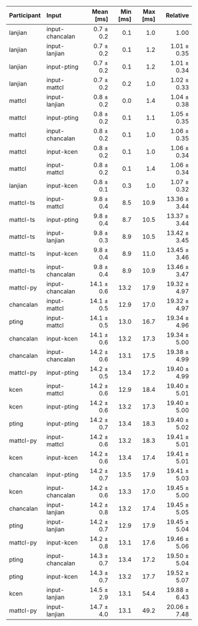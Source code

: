 | Participant | Input | Mean [ms] | Min [ms] | Max [ms] | Relative |
|:---|:---|---:|---:|---:|---:|
| lanjian | input-chancalan | 0.7 ± 0.2 | 0.1 | 1.0 | 1.00 |
| lanjian | input-lanjian | 0.7 ± 0.2 | 0.1 | 1.2 | 1.01 ± 0.35 |
| lanjian | input-pting | 0.7 ± 0.2 | 0.1 | 1.2 | 1.01 ± 0.34 |
| lanjian | input-mattcl | 0.7 ± 0.2 | 0.2 | 1.0 | 1.02 ± 0.33 |
| mattcl | input-lanjian | 0.8 ± 0.2 | 0.0 | 1.4 | 1.04 ± 0.38 |
| mattcl | input-pting | 0.8 ± 0.2 | 0.1 | 1.1 | 1.05 ± 0.35 |
| mattcl | input-chancalan | 0.8 ± 0.2 | 0.1 | 1.0 | 1.06 ± 0.35 |
| mattcl | input-kcen | 0.8 ± 0.2 | 0.1 | 1.0 | 1.06 ± 0.34 |
| mattcl | input-mattcl | 0.8 ± 0.2 | 0.1 | 1.4 | 1.06 ± 0.34 |
| lanjian | input-kcen | 0.8 ± 0.1 | 0.3 | 1.0 | 1.07 ± 0.32 |
| mattcl-ts | input-mattcl | 9.8 ± 0.4 | 8.5 | 10.9 | 13.36 ± 3.44 |
| mattcl-ts | input-pting | 9.8 ± 0.4 | 8.7 | 10.5 | 13.37 ± 3.44 |
| mattcl-ts | input-lanjian | 9.8 ± 0.3 | 8.9 | 10.5 | 13.42 ± 3.45 |
| mattcl-ts | input-kcen | 9.8 ± 0.4 | 8.9 | 11.0 | 13.45 ± 3.46 |
| mattcl-ts | input-chancalan | 9.8 ± 0.4 | 8.9 | 10.9 | 13.46 ± 3.47 |
| mattcl-py | input-chancalan | 14.1 ± 0.6 | 13.2 | 17.9 | 19.32 ± 4.97 |
| chancalan | input-mattcl | 14.1 ± 0.5 | 12.9 | 17.0 | 19.32 ± 4.97 |
| pting | input-mattcl | 14.1 ± 0.5 | 13.0 | 16.7 | 19.34 ± 4.96 |
| chancalan | input-kcen | 14.1 ± 0.6 | 13.2 | 17.3 | 19.34 ± 5.00 |
| chancalan | input-chancalan | 14.2 ± 0.6 | 13.1 | 17.5 | 19.38 ± 4.99 |
| mattcl-py | input-pting | 14.2 ± 0.5 | 13.4 | 17.2 | 19.40 ± 4.99 |
| kcen | input-mattcl | 14.2 ± 0.6 | 12.9 | 18.4 | 19.40 ± 5.01 |
| kcen | input-pting | 14.2 ± 0.6 | 13.2 | 17.3 | 19.40 ± 5.00 |
| pting | input-pting | 14.2 ± 0.7 | 13.4 | 18.3 | 19.40 ± 5.02 |
| mattcl-py | input-mattcl | 14.2 ± 0.6 | 13.2 | 18.3 | 19.41 ± 5.01 |
| kcen | input-kcen | 14.2 ± 0.6 | 13.4 | 17.4 | 19.41 ± 5.01 |
| chancalan | input-pting | 14.2 ± 0.7 | 13.5 | 17.9 | 19.41 ± 5.03 |
| kcen | input-chancalan | 14.2 ± 0.6 | 13.3 | 17.0 | 19.45 ± 5.00 |
| chancalan | input-lanjian | 14.2 ± 0.8 | 13.2 | 17.4 | 19.45 ± 5.05 |
| pting | input-lanjian | 14.2 ± 0.7 | 12.9 | 17.9 | 19.45 ± 5.04 |
| mattcl-py | input-kcen | 14.2 ± 0.8 | 13.1 | 17.6 | 19.46 ± 5.06 |
| pting | input-chancalan | 14.3 ± 0.7 | 13.4 | 17.2 | 19.50 ± 5.04 |
| pting | input-kcen | 14.3 ± 0.7 | 13.2 | 17.7 | 19.52 ± 5.07 |
| kcen | input-lanjian | 14.5 ± 2.9 | 13.1 | 54.4 | 19.88 ± 6.43 |
| mattcl-py | input-lanjian | 14.7 ± 4.0 | 13.1 | 49.2 | 20.06 ± 7.48 |
